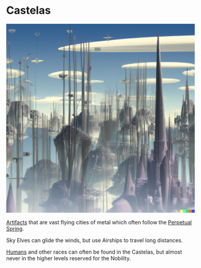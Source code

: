 # Castelas

![Castela](images/castela.png)

[Artifacts](artifacts.md) that are vast flying cities of metal which often follow the [Perpetual Spring](seasons.md).

Sky Elves can glide the winds, but use Airships to travel long distances.

[Humans](humans.md) and other races can often be found in the Castelas, but almost never in the higher levels reserved for the Nobility.
